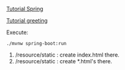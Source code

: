 
[Tutorial Spring](https://spring.io/quickstart)

[Tutorial greeting](https://spring.io/guides/gs/serving-web-content/)

Execute:
```
./mvnw spring-boot:run
```
1. /resource/static : create index.html there.
2. /resource/static : create *.html's there.
